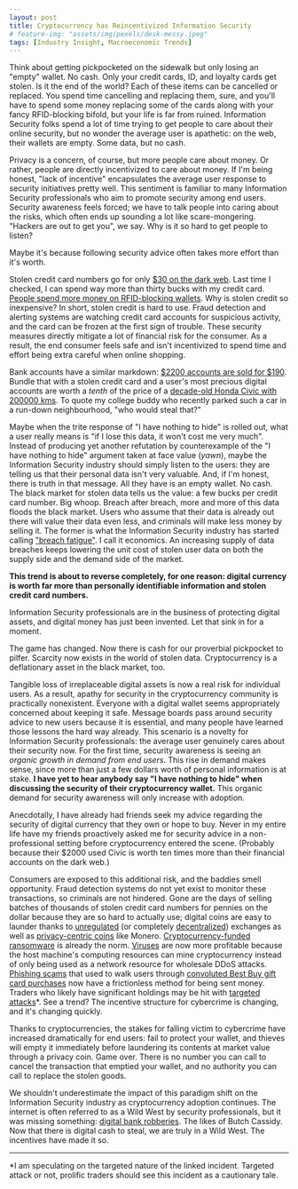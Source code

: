 ```yaml
---
layout: post
title: Cryptocurrency has Reincentivized Information Security
# feature-img: "assets/img/pexels/desk-messy.jpeg"
tags: [Industry Insight, Macroeconomic Trends]
---
```

Think about getting pickpocketed on the sidewalk but only losing an "empty"
wallet. No cash. Only your credit cards, ID, and loyalty cards get stolen.  Is
it the end of the world? Each of these items can be cancelled or replaced. You
spend time cancelling and replacing them, sure, and you'll have to spend some
money replacing some of the cards along with your fancy RFID-blocking bifold,
but your life is far from ruined. Information Security folks spend a lot of
time trying to get people to care about their online security, but no wonder
the average user is apathetic: on the web, their wallets are empty. Some data,
but no cash.

Privacy is a concern, of course, but more people care about money. Or rather,
people are directly incentivized to care about money. If I'm being honest,
"lack of incentive" encapsulates the average user response to security
initiatives pretty well. This sentiment is familiar to many Information
Security professionals who aim to promote security among end users. Security
awareness feels forced; we have to talk people into caring about the risks,
which often ends up sounding a lot like scare-mongering. "Hackers are out to
get you", we say. Why is it so hard to get people to listen? 

Maybe it's because following security advice often takes more effort than it's
worth.

Stolen credit card numbers go for only [$30 on the dark
web](https://www.mcafee.com/hk/about/news/2015/q4/20151015-01.aspx). Last time
I checked, I can spend way more than thirty bucks with my credit card. [People
spend more money on RFID-blocking
wallets](https://www.amazon.com/s/ref=nb_sb_noss_2?url=search-alias%3Daps&field-keywords=rfid+wallet).
Why is stolen credit so inexpensive? In short, stolen credit is hard to use.
Fraud detection and alerting systems are watching credit card accounts for
suspicious activity, and the card can be frozen at the first sign of trouble.
These security measures directly mitigate a lot of financial risk for the
consumer. As a result, the end consumer feels safe and isn't incentivized to
spend time and effort being extra careful when online shopping.

Bank accounts have a similar markdown: [$2200 accounts are sold for
$190](https://www.mcafee.com/hk/about/news/2015/q4/20151015-01.aspx). Bundle
that with a stolen credit card and a user's most precious digital accounts are
worth a <i>tenth</i> of the price of a [decade-old Honda Civic with 200000
kms](http://www.autotrader.ca/valuations/#?make=2000358&model=2044205&year=3513244&km=200000&local=N2J2K3&trim=3873406&mode=3&condition=0).
To quote my college buddy who recently parked such a car in a run-down
neighbourhood, "who would steal that?"

Maybe when the trite response of "I have nothing to hide" is rolled out, what a
user really means is "if I lose this data, it won't cost me very much". Instead
of producing yet another refutation by counterexample of the "I have nothing
to hide" argument taken at face value (<i>yawn</i>), maybe the Information
Security industry should simply listen to the users: they are telling us that
their personal data isn't very valuable. And, if I'm honest, there is truth in
that message. All they have is an empty wallet. No cash. The black market for
stolen data tells us the value: a few bucks per credit card number. Big whoop.
Breach after breach, more and more of this data floods the black market. Users
who assume that their data is already out there will value their data even
less, and criminals will make less money by selling it. The former is what the
Information Security industry has started calling ["breach
fatigue"](https://sector.ca/why-we-must-fight-breach-fatigue/). I call it
economics. An increasing supply of data breaches keeps lowering the unit cost
of stolen user data on both the supply side and the demand side of the market.

<b>This trend is about to reverse completely, for one reason: digital currency
is worth far more than personally identifiable information and stolen credit
card numbers.</b>

Information Security professionals are in the business of protecting digital
assets, and digital money has just been invented. Let that sink in for a
moment.

The game has changed. Now there is cash for our proverbial pickpocket to
pilfer. Scarcity now exists in the world of stolen data. Cryptocurrency is
a deflationary asset in the black market, too.

Tangible loss of irreplaceable digital assets is now a real risk for individual
users. As a result, apathy for security in the cryptocurrency community is
practically nonexistent. Everyone with a digital wallet seems appropriately
concerned about keeping it safe. Message boards pass around security advice to
new users because it is essential, and many people have learned those lessons
the hard way already. This scenario is a novelty for Information Security
professionals: the average user genuinely cares about their security now. For
the first time, security awareness is seeing an <i>organic growth in demand
from end users</i>.  This rise in demand makes sense, since more than just a
few dollars worth of personal information is at stake. <b>I have yet to hear
anybody say "I have nothing to hide" when discussing the security of their
cryptocurrency wallet.</b> This organic demand for security awareness will only
increase with adoption.

Anecdotally, I have already had friends seek my advice regarding the security
of digital currency that they own or hope to buy. Never in my entire life have
my friends proactively asked me for security advice in a non-professional
setting before cryptocurrency entered the scene. (Probably because their $2000
used Civic is worth ten times more than their financial accounts on the dark
web.)

Consumers are exposed to this additional risk, and the baddies smell
opportunity. Fraud detection systems do not yet exist to monitor these
transactions, so criminals are not hindered. Gone are the days of selling
batches of thousands of stolen credit card numbers for pennies on the dollar
because they are so hard to actually use; digital coins are easy to launder
thanks to
[unregulated](https://www.forbes.com/sites/rogeraitken/2018/02/15/u-s-cftc-commissioner-says-cryptocurrency-exchanges-adopting-self-regulation-could-spur-standards/#7a18509645e1)
(or completely
[decentralized](https://coinsutra.com/best-decentralized-exchanges-dex/))
exchanges as well as [privacy-centric
coins](https://www.bitcoinbeginner.com/blog/privacy-coin-comparison/) like
Monero. [Cryptocurrency-funded
ransomware](https://www.us-cert.gov/ncas/alerts/TA14-295A) is already the norm.
[Viruses](https://antivirus.comodo.com/blog/comodo-news/detect-remove-bitcoin-miner-virus/)
are now more profitable because the host machine's computing resources can mine
cryptocurrency instead of only being used as a network resource for wholesale
DDoS attacks. [Phishing
scams](https://www.coindesk.com/copycat-twitter-accounts-seek-to-scam-crypto-users/)
that used to walk users through [convoluted Best Buy gift card
purchases](https://corporate.bestbuy.com/best-buy-warns-gift-card-scam/) now
have a frictionless method for being sent money.  Traders who likely have
significant holdings may be hit with [targeted
attacks](https://twitter.com/PhilakoneCrypto/status/967224205438865409)\*. See
a trend? The incentive structure for cybercrime is changing, and it's changing
quickly.

Thanks to cryptocurrencies, the stakes for falling victim to cybercrime have
increased dramatically for end users: fail to protect your wallet, and thieves
will empty it immediately before laundering its contents at market value
through a privacy coin. Game over. There is no number you can call to cancel
the transaction that emptied your wallet, and no authority you can call to
replace the stolen goods.

We shouldn't underestimate the impact of this paradigm shift on the Information
Security industry as cryptocurrency adoption continues. The internet is often
referred to as a Wild West by security professionals, but it was missing
something: [digital bank
robberies](http://storeofvalueblog.com/posts/cryptocurrency-hacks-so-far-august-24th/).
The likes of Butch Cassidy. Now that there is digital cash to steal, we are
truly in a Wild West. The incentives have made it so.

----

<span class="footnote">\*I am speculating on the targeted nature of the linked incident. Targeted
attack or not, prolific traders should see this incident as a cautionary tale.</span>
